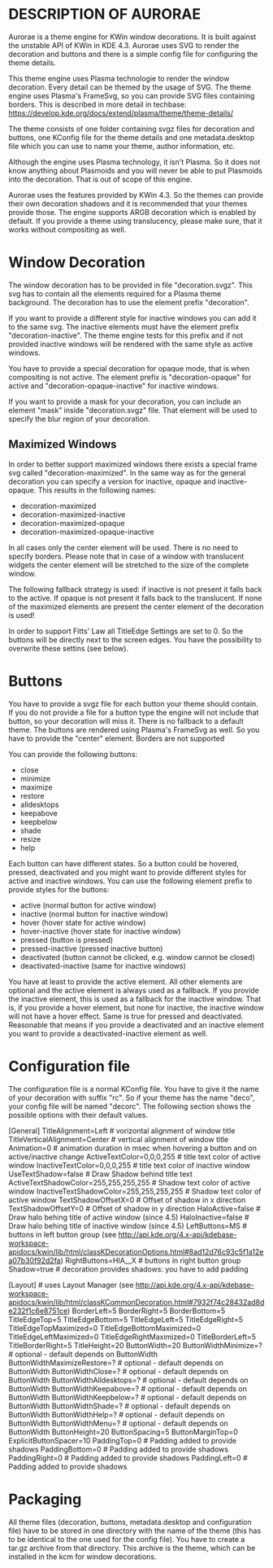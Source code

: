 <!--
SPDX-FileCopyrightText: 2023 Roman Gilg <subdiff@gmail.com>

SPDX-License-Identifier: GPL-2.0-or-later
-->

DESCRIPTION OF AURORAE
======================

Aurorae is a theme engine for KWin window decorations. It is built against the unstable API of KWin
in KDE 4.3. Aurorae uses SVG to render the decoration and buttons and there is a simple config file
for configuring the theme details.

This theme engine uses Plasma technologie to render the window decoration. Every detail can be
themed by the usage of SVG. The theme engine uses Plasma's FrameSvg, so you can provide SVG files
containing borders. This is described in more detail in techbase:
https://develop.kde.org/docs/extend/plasma/theme/theme-details/

The theme consists of one folder containing svgz files for decoration and buttons, one KConfig file
for the theme details and one metadata.desktop file which you can use to name your theme, author
information, etc.

Although the engine uses Plasma technology, it isn't Plasma. So it does not know anything about
Plasmoids and you will never be able to put Plasmoids into the decoration. That is out of scope of
this engine.

Aurorae uses the features provided by KWin 4.3. So the themes can provide their own decoration
shadows and it is recommended that your themes provide those. The engine supports ARGB decoration
which is enabled by default. If you provide a theme using translucency, please make sure, that it
works without compositing as well.

Window Decoration
=================
The window decoration has to be provided in file "decoration.svgz". This svg has to contain all the
elements required for a Plasma theme background. The decoration has to use the element prefix
"decoration".

If you want to provide a different style for inactive windows you can add it to the same svg. The
inactive elements must have the element prefix "decoration-inactive". The theme engine tests for
this prefix and if not provided inactive windows will be rendered with the same style as active
windows.

You have to provide a special decoration for opaque mode, that is when compositing is not active.
The element prefix is "decoration-opaque" for active and "decoration-opaque-inactive" for
inactive windows.

If you want to provide a mask for your decoration, you can include an element "mask"
inside "decoration.svgz" file. That element will be used to specify the blur region
of your decoration.

Maximized Windows
-----------------
In order to better support maximized windows there exists a special frame svg called
"decoration-maximized". In the same way as for the general decoration you can specify a version for
inactive, opaque and inactive-opaque. This results in the following names:
 * decoration-maximized
 * decoration-maximized-inactive
 * decoration-maximized-opaque
 * decoration-maximized-opaque-inactive

In all cases only the center element will be used. There is no need to specify borders. Please note
that in case of a window with translucent widgets the center element will be stretched to the size
of the complete window.

The following fallback strategy is used: if inactive is not present it falls back to the active.
If opaque is not present it falls back to the translucent. If none of the maximized elements are
present the center element of the decoration is used!

In order to support Fitts' Law all TitleEdge Settings are set to 0. So the buttons will be directly
next to the screen edges. You have the possibility to overwrite these settins (see below).

Buttons
=======
You have to provide a svgz file for each button your theme should contain. If you do not provide a
file for a button type the engine will not include that button, so your decoration will miss it.
There is no fallback to a default theme. The buttons are rendered using Plasma's FrameSvg as well.
So you have to provide the "center" element. Borders are not supported

You can provide the following buttons:
 * close
 * minimize
 * maximize
 * restore
 * alldesktops
 * keepabove
 * keepbelow
 * shade
 * resize
 * help

Each button can have different states. So a button could be hovered, pressed, deactivated and you
might want to provide different styles for active and inactive windows. You can use the following
element prefix to provide styles for the buttons:
 * active (normal button for active window)
 * inactive (normal button for inactive window)
 * hover (hover state for active window)
 * hover-inactive (hover state for inactive window)
 * pressed (button is pressed)
 * pressed-inactive (pressed inactive button)
 * deactivated (button cannot be clicked, e.g. window cannot be closed)
 * deactivated-inactive (same for inactive windows)

You have at least to provide the active element. All other elements are optional and the active
element is always used as a fallback. If you provide the inactive element, this is used as a
fallback for the inactive window. That is, if you provide a hover element, but none for inactive,
the inactive window will not have a hover effect. Same is true for pressed and deactivated.
Reasonable that means if you provide a deactivated and an inactive element you want to provide a
deactivated-inactive element as well.

Configuration file
==================
The configuration file is a normal KConfig file. You have to give it the name of your decoration
with suffix "rc". So if your theme has the name "deco", your config file will be named "decorc".
The following section shows the possible options with their default values.

[General]
TitleAlignment=Left             # vorizontal alignment of window title
TitleVerticalAlignment=Center   # vertical alignment of window title
Animation=0                     # animation duration in msec when hovering a button and on active/inactive change
ActiveTextColor=0,0,0,255       # title text color of active window
InactiveTextColor=0,0,0,255     # title text color of inactive window
UseTextShadow=false             # Draw Shadow behind title text
ActiveTextShadowColor=255,255,255,255 # Shadow text color of active window
InactiveTextShadowColor=255,255,255,255 # Shadow text color of active window
TextShadowOffsetX=0             # Offset of shadow in x direction
TextShadowOffsetY=0             # Offset of shadow in y direction
HaloActive=false                # Draw halo behing title of active window (since 4.5)
HaloInactive=false              # Draw halo behing title of inactive window (since 4.5)
LeftButtons=MS                  # buttons in left button group (see http://api.kde.org/4.x-api/kdebase-workspace-apidocs/kwin/lib/html/classKDecorationOptions.html#8ad12d76c93c5f1a12ea07b30f92d2fa)
RightButtons=HIA__X             # buttons in right button group
Shadow=true                     # decoration provides shadows: you have to add padding

[Layout]                        # uses Layout Manager (see http://api.kde.org/4.x-api/kdebase-workspace-apidocs/kwin/lib/html/classKCommonDecoration.html#7932f74c28432ad8de232f1c6e8751ce)
BorderLeft=5
BorderRight=5
BorderBottom=5
TitleEdgeTop=5
TitleEdgeBottom=5
TitleEdgeLeft=5
TitleEdgeRight=5
TitleEdgeTopMaximized=0
TitleEdgeBottomMaximized=0
TitleEdgeLeftMaximized=0
TitleEdgeRightMaximized=0
TitleBorderLeft=5
TitleBorderRight=5
TitleHeight=20
ButtonWidth=20
ButtonWidthMinimize=?           # optional - default depends on ButtonWidth
ButtonWidthMaximizeRestore=?    # optional - default depends on ButtonWidth
ButtonWidthClose=?              # optional - default depends on ButtonWidth
ButtonWidthAlldesktops=?        # optional - default depends on ButtonWidth
ButtonWidthKeepabove=?          # optional - default depends on ButtonWidth
ButtonWidthKeepbelow=?          # optional - default depends on ButtonWidth
ButtonWidthShade=?              # optional - default depends on ButtonWidth
ButtonWidthHelp=?               # optional - default depends on ButtonWidth
ButtonWidthMenu=?               # optional - default depends on ButtonWidth
ButtonHeight=20
ButtonSpacing=5
ButtonMarginTop=0
ExplicitButtonSpacer=10
PaddingTop=0                    # Padding added to provide shadows
PaddingBottom=0                 # Padding added to provide shadows
PaddingRight=0                  # Padding added to provide shadows
PaddingLeft=0                   # Padding added to provide shadows

Packaging
=========
All theme files (decoration, buttons, metadata.desktop and configuration file) have to be stored in
one directory with the name of the theme (this has to be identical to the one used for the config
file). You have to create a tar.gz archive from that directory. This archive is the theme, which
can be installed in the kcm for window decorations.
